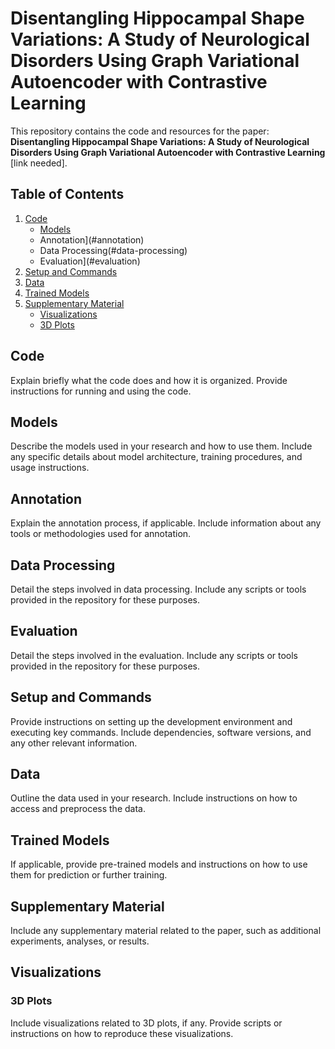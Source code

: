 # Disentangling Hippocampal Shape Variations: A Study of Neurological Disorders Using Graph Variational Autoencoder with Contrastive Learning

This repository contains the code and resources for the paper: **Disentangling Hippocampal Shape Variations: A Study of Neurological Disorders Using Graph Variational Autoencoder with Contrastive Learning** [link needed].

## Table of Contents

1. [Code](#code)
    - [Models](#models)
    - Annotation](#annotation)
    - Data Processing(#data-processing)
    - Evaluation](#evaluation)
2. [Setup and Commands](#setup-and-commands)
3. [Data](#data)
4. [Trained Models](#trained-models)
5. [Supplementary Material](#supplementary-material)
    - [Visualizations](#visualizations)
    - [3D Plots](#3d-plots)

## Code

Explain briefly what the code does and how it is organized. Provide instructions for running and using the code.

## Models

Describe the models used in your research and how to use them. Include any specific details about model architecture, training procedures, and usage instructions.

## Annotation

Explain the annotation process, if applicable. Include information about any tools or methodologies used for annotation.

## Data Processing

Detail the steps involved in data processing. Include any scripts or tools provided in the repository for these purposes.

## Evaluation

Detail the steps involved in the evaluation. Include any scripts or tools provided in the repository for these purposes.

## Setup and Commands

Provide instructions on setting up the development environment and executing key commands. Include dependencies, software versions, and any other relevant information.

## Data

Outline the data used in your research. Include instructions on how to access and preprocess the data.

## Trained Models

If applicable, provide pre-trained models and instructions on how to use them for prediction or further training.

## Supplementary Material

Include any supplementary material related to the paper, such as additional experiments, analyses, or results.

## Visualizations

### 3D Plots

Include visualizations related to 3D plots, if any. Provide scripts or instructions on how to reproduce these visualizations.

